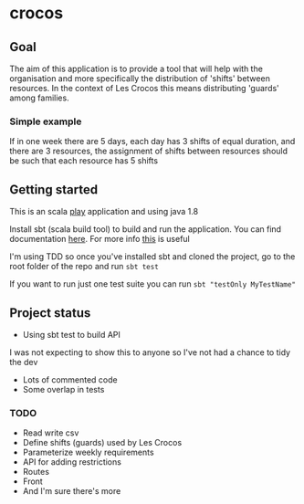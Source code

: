 # crocos

## Goal
The aim of this application is to provide a tool that will help with the organisation and more specifically the distribution of 'shifts' between resources. In the context of Les Crocos this means distributing 'guards' among families.

### Simple example
If in one week there are 5 days, each day has 3 shifts of equal duration, and there are 3 resources, the assignment of shifts between resources should be such that each resource has 5 shifts

## Getting started
This is an scala [play](https://www.playframework.com/) application and using java 1.8

Install sbt (scala build tool) to build and run the application. You can find documentation [here](https://www.scala-sbt.org/). For more info [this](https://alvinalexander.com/scala/sbt-how-to-compile-run-package-scala-project) is useful

I'm using TDD so once you've installed sbt and cloned the project, go to the root folder of the repo and run `sbt test`

If you want to run just one test suite you can run `sbt "testOnly MyTestName"`

## Project status
* Using sbt test to build API

I was not expecting to show this to anyone so I've not had a chance to tidy the dev
* Lots of commented code
* Some overlap in tests

### TODO
* Read write csv
* Define shifts (guards) used by Les Crocos
* Parameterize weekly requirements
* API for adding restrictions
* Routes
* Front
* And I'm sure there's more